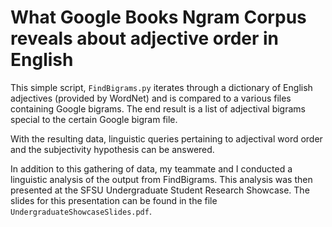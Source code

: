 # What Google Books Ngram Corpus reveals about adjective order in English

This simple script, `FindBigrams.py` iterates through a dictionary of English adjectives (provided by WordNet) and is compared to a various files containing Google bigrams. The end result is a list of adjectival bigrams special to the certain Google bigram file.

With the resulting data, linguistic queries pertaining to adjectival word order and the subjectivity hypothesis can be answered. 

In addition to this gathering of data, my teammate and I conducted a linguistic analysis of the output from FindBigrams. This analysis was then presented at the SFSU Undergraduate Student Research Showcase. The slides for this presentation can be found in the file `UndergraduateShowcaseSlides.pdf`.
